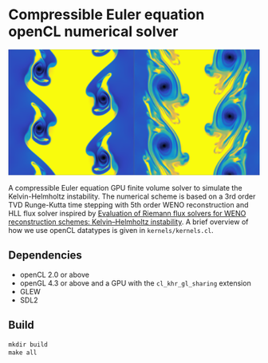 # Compressible Euler equation openCL numerical solver

![Kelvin-Helmholtz instability](./example.png)

A compressible Euler equation GPU finite volume solver to simulate the Kelvin-Helmholtz instability. The numerical scheme is based on a 3rd order TVD Runge-Kutta time stepping with 5th order WENO reconstruction and HLL flux solver inspired by [Evaluation of Riemann flux solvers for WENO reconstruction schemes: Kelvin–Helmholtz instability](https://doi.org/10.1016/j.compfluid.2015.04.026). A brief overview of how we use openCL datatypes is given in `kernels/kernels.cl`.

## Dependencies

- openCL 2.0 or above
- openGL 4.3 or above and a GPU with the `cl_khr_gl_sharing` extension
- GLEW
- SDL2

## Build

```shell
mkdir build
make all
```

